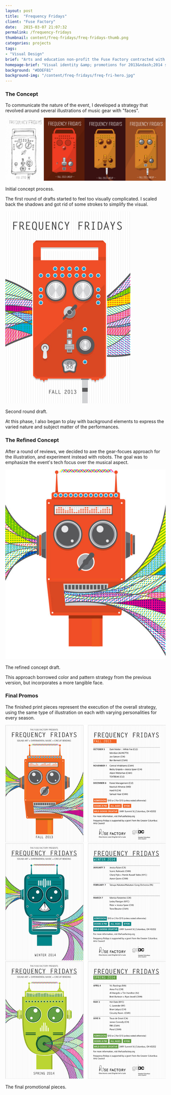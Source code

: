 ```yaml
---
layout: post
title:  "Frequency Fridays"
client: "Fuse Factory"
date:   2015-03-07 21:07:32
permalink: /frequency-fridays
thumbnail: content/freq-fridays/freq-fridays-thumb.png
categories: projects
tags:
- "Visual Design"
brief: "Arts and education non-profit the Fuse Factory contracted with me to create a set of print promotions for the 2013&ndash;2014 season of their music &amp; tech event series <em>Frequency Fridays</em>. The series showcases artists who make music with technology intended for other uses."
homepage-brief: "Visual identity &amp; promotions for 2013&ndash;2014 season of local music &amp; tech event."
background: "#DDEF81"
background-img: "/content/freq-fridays/freq-fri-hero.jpg"
---
```


<section class="wrapper post-section">
	<h3 class="post-subhead">The Concept</h3>
	<p>To communicate the nature of the event, I developed a strategy that revolved around several illustrations of music gear with "faces".</p>
</section>

<section class="post-section__container">
	<div class="wrapper post-section">
		<img src="/content/freq-fridays/freq-fri-process--static.jpg" alt="Initial concept process.">
		<p class="caption">Initial concept process.</p>
		<p>The first round of drafts started to feel too visually complicated. I scaled back the shadows and got rid of some strokes to simplify the visual.</p>
	</div>
</section>

<section class="wrapper post-section">
	<img src="/content/freq-fridays/freq-fri-process-2.jpg" alt="">
	<p class="caption">Second round draft.</p>
	<p>At this phase, I also began to play with background elements to express the varied nature and subject matter of the performances.</p>
</section>

<section class="wrapper post-section omega">
	<h3 class="post-subhead">The Refined Concept</h3>
	<p>After a round of reviews, we decided to axe the gear-focues approach for the illustration, and experiment instead with robots. The goal was to emphasize the event's tech focus over the musical aspect.</p>
	<img src="/content/freq-fridays/freq-fri-process-3.jpg" alt="">
	<p class="caption">The refined concept draft.</p>
	<p>This approach borrowed color and pattern strategy from the previous version, but incorporates a more tangible face.</p>
</section>

<section class="wrapper post-section">
	<h3 class="post-subhead">Final Promos</h3>
	<p>The finished print pieces represent the execution of the overall strategy, using the same type of illustration on each with varying personalities for every season.</p>
	<img src="/content/freq-fridays/freq-fri-final-fall.jpg" alt="">
	<img src="/content/freq-fridays/freq-fri-final-winter.jpg" alt="">
	<img src="/content/freq-fridays/freq-fri-final-spring.jpg" alt="">
	<p class="caption">The final promotional pieces.</p>
</section>
